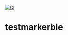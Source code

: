 [![CI](https://github.com/riteshsonawane1372/testmarkerble-application/actions/workflows/linter.yaml/badge.svg?branch=main)](https://github.com/riteshsonawane1372/testmarkerble-application/actions/workflows/linter.yaml)
# testmarkerble
